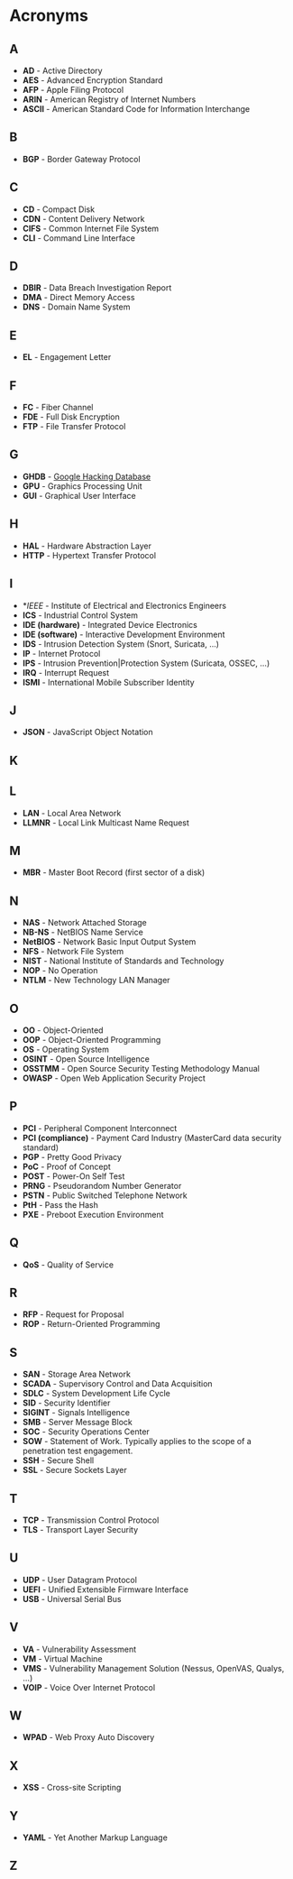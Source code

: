 # Acronyms

## A

- **AD** - Active Directory
- **AES** - Advanced Encryption Standard
- **AFP** - Apple Filing Protocol
- **ARIN** - American Registry of Internet Numbers
- **ASCII** - American Standard Code for Information Interchange

## B

- **BGP** - Border Gateway Protocol

## C

- **CD** - Compact Disk
- **CDN** - Content Delivery Network
- **CIFS** - Common Internet File System
- **CLI** - Command Line Interface

## D

- **DBIR** - Data Breach Investigation Report
- **DMA** - Direct Memory Access
- **DNS** - Domain Name System

## E

- **EL** - Engagement Letter

## F

- **FC** - Fiber Channel
- **FDE** - Full Disk Encryption
- **FTP** - File Transfer Protocol

## G

- **GHDB** - [Google Hacking Database](https://www.exploit-db.com/google-hacking-database/)
- **GPU** - Graphics Processing Unit
- **GUI** - Graphical User Interface

## H

- **HAL** - Hardware Abstraction Layer
- **HTTP** - Hypertext Transfer Protocol

## I

- **IEEE* - Institute of Electrical and Electronics Engineers
- **ICS** - Industrial Control System
- **IDE (hardware)** - Integrated Device Electronics
- **IDE (software)** - Interactive Development Environment
- **IDS** - Intrusion Detection System (Snort, Suricata, ...)
- **IP** - Internet Protocol
- **IPS** - Intrusion Prevention|Protection System (Suricata, OSSEC, ...)
- **IRQ** - Interrupt Request
- **ISMI** - International Mobile Subscriber Identity

## J

- **JSON** - JavaScript Object Notation

## K

## L

- **LAN** - Local Area Network
- **LLMNR** - Local Link Multicast Name Request

## M

- **MBR** - Master Boot Record (first sector of a disk)

## N

- **NAS** - Network Attached Storage
- **NB-NS** - NetBIOS Name Service
- **NetBIOS** - Network Basic Input Output System
- **NFS** - Network File System
- **NIST** - National Institute of Standards and Technology
- **NOP** - No Operation
- **NTLM** - New Technology LAN Manager

## O

- **OO** - Object-Oriented
- **OOP** - Object-Oriented Programming
- **OS** - Operating System
- **OSINT** - Open Source Intelligence
- **OSSTMM** - Open Source Security Testing Methodology Manual
- **OWASP** - Open Web Application Security Project

## P

- **PCI** - Peripheral Component Interconnect
- **PCI (compliance)** - Payment Card Industry (MasterCard data security standard)
- **PGP** - Pretty Good Privacy
- **PoC** - Proof of Concept
- **POST** - Power-On Self Test
- **PRNG** - Pseudorandom Number Generator
- **PSTN** - Public Switched Telephone Network
- **PtH** - Pass the Hash
- **PXE** - Preboot Execution Environment

## Q

- **QoS** - Quality of Service

## R

- **RFP** - Request for Proposal
- **ROP** - Return-Oriented Programming

## S

- **SAN** - Storage Area Network
- **SCADA** - Supervisory Control and Data Acquisition
- **SDLC** - System Development Life Cycle
- **SID** - Security Identifier
- **SIGINT** - Signals Intelligence
- **SMB** - Server Message Block
- **SOC** - Security Operations Center
- **SOW** - Statement of Work. Typically applies to the scope of a
    penetration test engagement.
- **SSH** - Secure Shell
- **SSL** - Secure Sockets Layer

## T

- **TCP** - Transmission Control Protocol
- **TLS** - Transport Layer Security

## U

- **UDP** - User Datagram Protocol
- **UEFI** - Unified Extensible Firmware Interface
- **USB** - Universal Serial Bus

## V

- **VA** - Vulnerability Assessment
- **VM** - Virtual Machine
- **VMS** - Vulnerability Management Solution (Nessus, OpenVAS, Qualys, ...)
- **VOIP** - Voice Over Internet Protocol

## W

- **WPAD** - Web Proxy Auto Discovery

## X

- **XSS** - Cross-site Scripting

## Y

- **YAML** - Yet Another Markup Language

## Z

